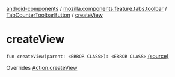 [android-components](../../index.md) / [mozilla.components.feature.tabs.toolbar](../index.md) / [TabCounterToolbarButton](index.md) / [createView](./create-view.md)

# createView

`fun createView(parent: <ERROR CLASS>): <ERROR CLASS>` [(source)](https://github.com/mozilla-mobile/android-components/blob/master/components/feature/tabs/src/main/java/mozilla/components/feature/tabs/toolbar/TabCounterToolbarButton.kt#L27)

Overrides [Action.createView](../../mozilla.components.concept.toolbar/-toolbar/-action/create-view.md)

